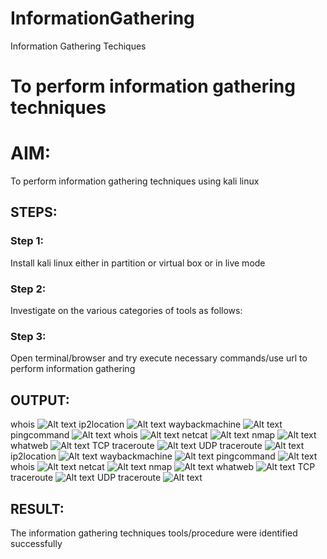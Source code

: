 # InformationGathering
Information Gathering Techiques

# To perform information gathering techniques

# AIM:

To perform information gathering techniques using kali linux 

## STEPS:

### Step 1:

Install kali linux either in partition or virtual box or in live mode

### Step 2:

Investigate on the various categories of tools as follows:

### Step 3:
Open terminal/browser and try execute necessary commands/use url to perform information gathering


## OUTPUT:
whois
![Alt text](whois.png)
ip2location
![Alt text](ip2location.png)
waybackmachine
![Alt text](wayback.png)
pingcommand
![Alt text](ping.png)
whois
![Alt text](<Screenshot at 2025-03-17 10-07-46.png>)
netcat
![Alt text](nc.png)
nmap 
![Alt text](nmap.png)
whatweb
![Alt text](whatweb.png)
TCP traceroute
![Alt text](traceroute.png)
UDP traceroute
![Alt text](<traceroute -U.png>)
ip2location
![Alt text](ip2location.png)
waybackmachine
![Alt text](wayback.png)
pingcommand
![Alt text](ping.png)
whois
![Alt text](<Screenshot at 2025-03-17 10-07-46.png>)
netcat
![Alt text](nc.png)
nmap 
![Alt text](nmap.png)
whatweb
![Alt text](whatweb.png)
TCP traceroute
![Alt text](traceroute.png)
UDP traceroute
![Alt text](<traceroute -U.png>)

## RESULT:
The information gathering techniques tools/procedure were  identified successfully
